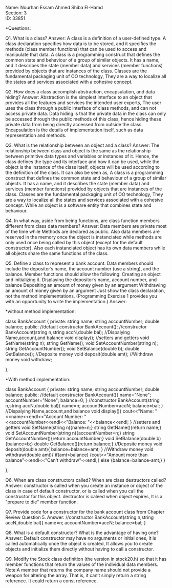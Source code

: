 Name: Nourhan Essam Ahmed Shiba El-Hamd  
Section: 3  
ID: 33851

*Questions:

Q1. What is a class? 
Answer:
A class is a definition of a user-defined type. 
A class declaration specifies how data is to be stored, and it specifies the methods (class member functions) that can be used to access and manipulate that data. 
A class is a programming construct that defines the common state and behaviour of a group of similar objects.
It has a name, and it describes the state (member data) and services (member functions) provided by objects that are instances of the class.
Classes are the fundamental packaging unit of OO technology, They are a way to localize all the states and services associated with a cohesive concept.


Q2. How does a class accomplish abstraction, encapsulation, and data hiding? 
Answer:
Abstraction is the simplest interface to an object that provides all the features and services the intended user experts, The user uses the class through a public interface of class methods, and can not access private data. 
Data hiding is that the private data in the class can only be accessed through the public methods of this class, hence hiding these private data from being directly accessed from outside the class. 
Encapsulation is the details of implementation itself, such as data representation and methods. 


Q3. What is the relationship between an object and a class? 
Answer: 
The relationship between class and object is the same as the relationship between primitive data types and variables or instances of it.
Hence, the class defines the type and its interface and how it can be used,
while the object is the instance of the class itself, 
objects will be used according to the definition of the class.
It can also be seen as,
A class is a programming construct that defines the common state and behaviour of a group of similar objects.
It has a name, and it describes the state (member data) and services (member functions) provided by objects that are instances of the class.
Classes are the fundamental packaging unit of OO technology, They are a way to localize all the states and services associated with a cohesive concept.
While an object is a software entity that combines state and behaviour.


Q4. In what way, aside from being functions, are class function members different from class data members?
Answer:
Data members are private most of the time while Methods are declared as public.
Also data members are reserved in the memory once the object is instanciated while methods are only used once being called by this object (except for the default constructor).
Also each instanciated object has its own data members while all objects share the same functions of the class.


Q5. Define a class to represent a bank account. Data members should include the
depositor’s name, the account number (use a string), and the balance. Member functions
should allow the following:
 Creating an object and initializing it.
 Displaying the depositor’s name, account number, and balance
 Depositing an amount of money given by an argument
 Withdrawing an amount of money given by an argument
Just show the class declaration, not the method implementations. (Programming
Exercise 1 provides you with an opportunity to write the implementation.) 
Answer: 

*without method implementation: 

class BankAccount {
private:
	string name;
	string accountNumber;
	double balance;
public:
	//default constructor
	BankAccount();
	//constructor
	BankAccount(string n,string accN,double bal);
	//Dispalying Name,account,and balance
	void display();
	//setters and getters
	void SetName(string n);
	string GetName();
	void SetAccountNumber(string n);
	string GetAccountNumber();
	void SetBalance(double b);
	double GetBalance();
	//Deposite money
	void deposit(double amt);
	//Withdraw money
	void withdraw;

};

*With method implementation: 

class BankAccount {
private:
	string name;
	string accountNumber;
	double balance;
public:
	//default constructor
	BankAccount(){
		name="None";
		accountNumber="None";
		balance=0;
	}
	//constructor
	BankAccount(string n,string accN,double bal){
		name=n;
		accountNumber=accN;
		balance=bal;
	}
	//Dispalying Name,account,and balance
	void display(){
		cout<<"Name: "<<name<<endl<<"Account Number: "<<accountNumber<<endl<<"Balance: "<<balance<<endl;
	}
	//setters and getters
	void SetName(string n){name=n;}
	string GetName(){return name;}
	void SetAccountNumber(string n){accountNumber=n;}
	string GetAccountNumber(){return accountNumber;}
	void SetBalance(double b){balance=b;}
	double GetBalance(){return balance;}
	//Deposite money
	void deposit(double amt){
		balance=balance+amt;
	}
	//Withdraw money
	void withdraw(double amt){
		if(amt>balance)
		{cout<<"Amount more than balance"<<endl<<"Can't withdraw"<<endl;}
		else
		{balance=balance-amt;}
	}

};

Q6. When are class constructors called? When are class destructors called?
Answer: 
constructor is called when you create an instance or object of the class in case of default constructor, or is called when you call the constructor for this object.
destructor is caleed when  object expires, It is a "prepare to die" member function.

Q7. Provide code for a constructor for the bank account class from
Chapter Review
Question 5.
Answer:
//constructor
	BankAccount(string n,string accN,double bal){
		name=n;
		accountNumber=accN;
		balance=bal;
	}

Q8. What is a default constructor? What is the advantage of having one?
Answer:
Default constructor may have no arguments or initial ones, It is called automatically once the object is created, It allows you to create objects and initialize them directly without having to call a constructor.

Q9. Modify the Stock class definition (the version in stock20.h) so that
it has member
functions that return the values of the individual data members. Note:A
member
that returns the company name should not provide a weapon for altering
the array.
That is, it can’t simply return a string reference. It could return a
const reference.	
